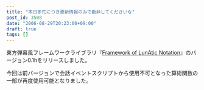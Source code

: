 ```yaml
---
title: "本日多忙につき更新情報のみで勘弁してくださいな"
post_id: 3508
date: "2006-08-29T20:23:00+09:00"
draft: true
tags: []
---
```



東方弾幕風フレームワークライブラリ『[Framework of LunAtic Notation](https://danmaq.com/tag/flan)』のバージョン0.1hをリリースしました。

今回は前バージョンで会話イベントスクリプトから使用不可となった算術関数の一部が再度使用可能となりました。
